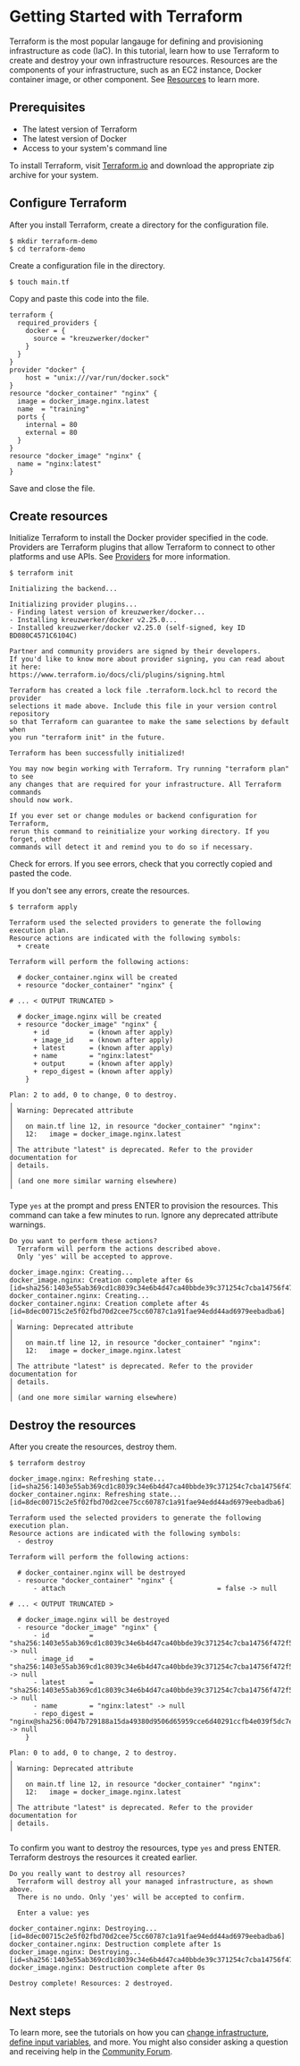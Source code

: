 # Getting Started with Terraform

Terraform is the most popular langauge for defining and provisioning infrastructure as code (IaC). In this tutorial, learn how to use Terraform to create and destroy your own infrastructure resources. Resources are the components of your infrastructure, such as an EC2 instance, Docker container image, or other component. See [Resources](https://developer.hashicorp.com/terraform/language/resources) to learn more.

## Prerequisites

- The latest version of Terraform
- The latest version of Docker
- Access to your system's command line

To install Terraform, visit [Terraform.io](https://www.terraform.io/downloads.html) and download the appropriate zip archive for your system.

## Configure Terraform

After you install Terraform, create a directory for the configuration file.

```shell
$ mkdir terraform-demo
$ cd terraform-demo
```

Create a configuration file in the directory.

```shell
$ touch main.tf
```

Copy and paste this code into the file.

```hcl
terraform {
  required_providers {
    docker = {
      source = "kreuzwerker/docker"
    }
  }
}
provider "docker" {
    host = "unix:///var/run/docker.sock"
}
resource "docker_container" "nginx" {
  image = docker_image.nginx.latest
  name  = "training"
  ports {
    internal = 80
    external = 80
  }
}
resource "docker_image" "nginx" {
  name = "nginx:latest"
}
```

Save and close the file.

## Create resources

Initialize Terraform to install the Docker provider specified in the code. Providers are Terraform plugins that allow Terraform to connect to other platforms and use APIs. See [Providers](https://developer.hashicorp.com/terraform/language/providers) for more information.

```shell
$ terraform init

Initializing the backend...

Initializing provider plugins...
- Finding latest version of kreuzwerker/docker...
- Installing kreuzwerker/docker v2.25.0...
- Installed kreuzwerker/docker v2.25.0 (self-signed, key ID BD080C4571C6104C)

Partner and community providers are signed by their developers.
If you'd like to know more about provider signing, you can read about it here:
https://www.terraform.io/docs/cli/plugins/signing.html

Terraform has created a lock file .terraform.lock.hcl to record the provider
selections it made above. Include this file in your version control repository
so that Terraform can guarantee to make the same selections by default when
you run "terraform init" in the future.

Terraform has been successfully initialized!

You may now begin working with Terraform. Try running "terraform plan" to see
any changes that are required for your infrastructure. All Terraform commands
should now work.

If you ever set or change modules or backend configuration for Terraform,
rerun this command to reinitialize your working directory. If you forget, other
commands will detect it and remind you to do so if necessary.

```

Check for errors. If you see errors, check that you correctly copied and pasted the code.

If you don't see any errors, create the resources.

```shell
$ terraform apply

Terraform used the selected providers to generate the following execution plan.
Resource actions are indicated with the following symbols:
  + create

Terraform will perform the following actions:

  # docker_container.nginx will be created
  + resource "docker_container" "nginx" {

# ... < OUTPUT TRUNCATED >

  # docker_image.nginx will be created
  + resource "docker_image" "nginx" {
      + id          = (known after apply)
      + image_id    = (known after apply)
      + latest      = (known after apply)
      + name        = "nginx:latest"
      + output      = (known after apply)
      + repo_digest = (known after apply)
    }

Plan: 2 to add, 0 to change, 0 to destroy.
╷
│ Warning: Deprecated attribute
│ 
│   on main.tf line 12, in resource "docker_container" "nginx":
│   12:   image = docker_image.nginx.latest
│ 
│ The attribute "latest" is deprecated. Refer to the provider documentation for
│ details.
│ 
│ (and one more similar warning elsewhere)
╵
```

Type `yes` at the prompt and press ENTER to provision the resources. This command can take a few minutes to run. Ignore any deprecated attribute warnings.

```shell
Do you want to perform these actions?
  Terraform will perform the actions described above.
  Only 'yes' will be accepted to approve.

docker_image.nginx: Creating...
docker_image.nginx: Creation complete after 6s [id=sha256:1403e55ab369cd1c8039c34e6b4d47ca40bbde39c371254c7cba14756f472f52nginx:latest]
docker_container.nginx: Creating...
docker_container.nginx: Creation complete after 4s [id=8dec00715c2e5f02fbd70d2cee75cc60787c1a91fae94edd44ad6979eebadba6]
╷
│ Warning: Deprecated attribute
│ 
│   on main.tf line 12, in resource "docker_container" "nginx":
│   12:   image = docker_image.nginx.latest
│ 
│ The attribute "latest" is deprecated. Refer to the provider documentation for
│ details.
│ 
│ (and one more similar warning elsewhere)
```

## Destroy the resources

After you create the resources, destroy them.

```shell
$ terraform destroy

docker_image.nginx: Refreshing state... [id=sha256:1403e55ab369cd1c8039c34e6b4d47ca40bbde39c371254c7cba14756f472f52nginx:latest]
docker_container.nginx: Refreshing state... [id=8dec00715c2e5f02fbd70d2cee75cc60787c1a91fae94edd44ad6979eebadba6]

Terraform used the selected providers to generate the following execution plan.
Resource actions are indicated with the following symbols:
  - destroy

Terraform will perform the following actions:

  # docker_container.nginx will be destroyed
  - resource "docker_container" "nginx" {
      - attach                                      = false -> null

# ... < OUTPUT TRUNCATED >

  # docker_image.nginx will be destroyed
  - resource "docker_image" "nginx" {
      - id          = "sha256:1403e55ab369cd1c8039c34e6b4d47ca40bbde39c371254c7cba14756f472f52nginx:latest" -> null
      - image_id    = "sha256:1403e55ab369cd1c8039c34e6b4d47ca40bbde39c371254c7cba14756f472f52" -> null
      - latest      = "sha256:1403e55ab369cd1c8039c34e6b4d47ca40bbde39c371254c7cba14756f472f52" -> null
      - name        = "nginx:latest" -> null
      - repo_digest = "nginx@sha256:0047b729188a15da49380d9506d65959cce6d40291ccfb4e039f5dc7efd33286" -> null
    }

Plan: 0 to add, 0 to change, 2 to destroy.
╷
│ Warning: Deprecated attribute
│ 
│   on main.tf line 12, in resource "docker_container" "nginx":
│   12:   image = docker_image.nginx.latest
│ 
│ The attribute "latest" is deprecated. Refer to the provider documentation for
│ details.
╵
```

To confirm you want to destroy the resources, type `yes` and press ENTER. Terraform destroys the resources it created earlier.

```shell
Do you really want to destroy all resources?
  Terraform will destroy all your managed infrastructure, as shown above.
  There is no undo. Only 'yes' will be accepted to confirm.

  Enter a value: yes

docker_container.nginx: Destroying... [id=8dec00715c2e5f02fbd70d2cee75cc60787c1a91fae94edd44ad6979eebadba6]
docker_container.nginx: Destruction complete after 1s
docker_image.nginx: Destroying... [id=sha256:1403e55ab369cd1c8039c34e6b4d47ca40bbde39c371254c7cba14756f472f52nginx:latest]
docker_image.nginx: Destruction complete after 0s

Destroy complete! Resources: 2 destroyed.
```

## Next steps

To learn more, see the tutorials on how you can [change infrastructure](https://developer.hashicorp.com/terraform/tutorials/docker-get-started/docker-change), [define input variables](https://developer.hashicorp.com/terraform/tutorials/docker-get-started/docker-destroy), and more. You might also consider asking a question and receiving help in the [Community Forum](https://discuss.hashicorp.com/c/terraform-core/27).
